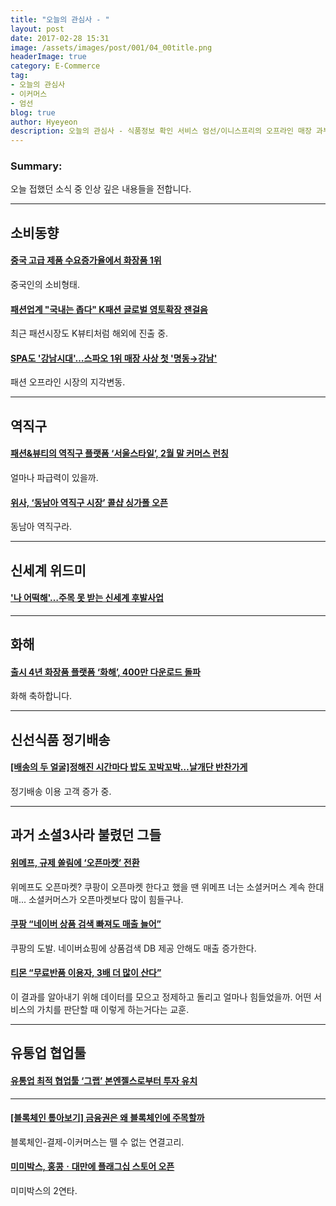 ```yaml
---
title: "오늘의 관심사 - "
layout: post
date: 2017-02-28 15:31
image: /assets/images/post/001/04_00title.png
headerImage: true
category: E-Commerce
tag:
- 오늘의 관심사
- 이커머스
- 엄선
blog: true
author: Hyeyeon
description: 오늘의 관심사 - 식품정보 확인 서비스 엄선/이니스프리의 오프라인 매장 과부하
---
```


### Summary:

오늘 접했던 소식 중 인상 깊은 내용들을 전합니다.

---


## 소비동향

#### [중국 고급 제품 수요증가율에서 화장품 1위](http://www.thebk.co.kr/news/articleView.html?idxno=182500)

중국인의 소비형태.

#### [패션업계 "국내는 좁다" K패션 글로벌 영토확장 잰걸음](http://www.fnnews.com/news/201702261639160061)

최근 패션시장도 K뷰티처럼 해외에 진출 중.

#### [SPA도 '강남시대'…스파오 1위 매장 사상 첫 '명동→강남'](http://news1.kr/articles/?2920011)

패션 오프라인 시장의 지각변동.

---

## 역직구

#### [패션&뷰티의 역직구 플랫폼 ‘서울스타일’, 2월 말 커머스 런칭](http://sbscnbc.sbs.co.kr/read.jsp?pmArticleId=10000848766)

얼마나 파급력이 있을까.

#### [위사, ‘동남아 역직구 시장’ 콜샵 싱가폴 오픈](http://www.etnews.com/20170228000078)

동남아 역직구라.

---

## 신세계 위드미

#### ['나 어떡해'…주목 못 받는 신세계 후발사업](http://www.sisaon.co.kr/news/articleView.html?idxno=52897)

---

## 화해

#### [출시 4년 화장품 플랫폼 ‘화해’, 400만 다운로드 돌파](http://platum.kr/archives/76770)

화해 축하합니다.

---

## 신선식품 정기배송

#### [[배송의 두 얼굴]정해진 시간마다 밥도 꼬박꼬박…날개단 반찬가게](http://view.asiae.co.kr/news/view.htm?idxno=2017022617022635303)

정기배송 이용 고객 증가 중.

---

## 과거 소셜3사라 불렸던 그들

#### [위메프, 규제 쏠림에 ‘오픈마켓’ 전환](http://www.zdnet.co.kr/news/news_view.asp?artice_id=20170227090822)

위메프도 오픈마켓? 쿠팡이 오픈마켓 한다고 했을 땐 위메프 너는 소셜커머스 계속 한대매... 소셜커머스가 오픈마켓보다 많이 힘들구나.

#### [쿠팡 “네이버 상품 검색 빠져도 매출 늘어”](http://www.zdnet.co.kr/news/news_view.asp?artice_id=20170227102251)

쿠팡의 도발. 네이버쇼핑에 상품검색 DB 제공 안해도 매출 증가한다.

#### [티몬 “무료반품 이용자, 3배 더 많이 산다”](http://www.zdnet.co.kr/news/news_view.asp?artice_id=20170227182618)

이 결과를 알아내기 위해 데이터를 모으고 정제하고 돌리고 얼마나 힘들었을까. 어떤 서비스의 가치를 판단할 때 이렇게 하는거다는 교훈.

---

## 유통업 협업툴

#### [유통업 최적 협업툴 ‘그랩’ 본엔젤스로부터 투자 유치](http://www.venturesquare.net/744011)

---

#### [[블록체인 톺아보기] 금융권은 왜 블록체인에 주목할까](http://www.bloter.net/archives/272715)

블록체인-결제-이커머스는 뗄 수 없는 연결고리.

#### [미미박스, 홍콩ㆍ대만에 플래그십 스토어 오픈](http://www.etoday.co.kr/news/section/newsview.php?idxno=1461535)

미미박스의 2연타.
